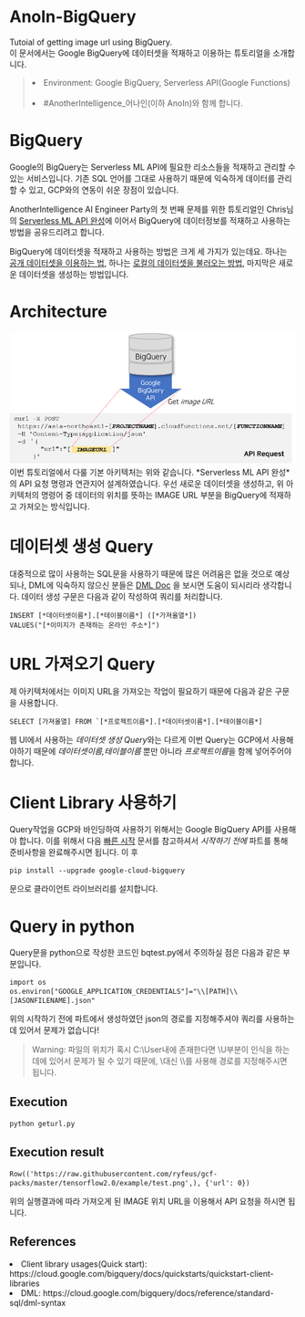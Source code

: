 # AnoIn-BigQuery
Tutoial of getting image url using BigQuery. <br>
이 문서에서는 Google BigQuery에 데이터셋을 적재하고 이용하는 튜토리얼을 소개합니다. <br>
> <li>Environment: Google BigQuery, Serverless API(Google Functions) </li><br>
> <li>#AnotherIntelligence_어나인(이하 AnoIn)와 함께 합니다. </li>

# BigQuery
Google의 BigQuery는 Serverless ML API에 필요한 리소스들을 적재하고 관리할 수 있는 서비스입니다. 
기존 SQL 언어를 그대로 사용하기 때문에 익숙하게 데이터를 관리할 수 있고, GCP와의 연동이 쉬운 장점이 있습니다. 

AnotherIntelligence AI Engineer Party의 첫 번째 문제를 위한 튜토리얼인 Chris님의 [Serverless ML API 완성](https://brunch.co.kr/@chris-song/91?fbclid=IwAR3WG5_D5ZKRSDdxCIX5oypgzkuLiLbcxgp8oFydZjECmIIvaOXGs3I_lQg
)에 이어서 BigQuery에 데이터정보를 적재하고 사용하는 방법을 공유드리려고 합니다.

BigQuery에 데이터셋을 적재하고 사용하는 방법은 크게 세 가지가 있는데요. 하나는 [공개 데이터셋을 이용하는 법](https://console.cloud.google.com/bigquery?p=bigquery-public-data&page=project), 
하나는 [로컬의 데이터셋을 불러오는 방법](https://cloud.google.com/bigquery/docs/loading-data-local?hl=ko#loading_data_from_a_local_data_source), 마지막은 새로운 데이터셋을 생성하는 방법입니다. 

# Architecture
<img src="/Architecture.png" width="700px">
이번 튜토리얼에서 다룰 기본 아키텍처는 위와 같습니다. *Serverless ML API 완성*의 API 요청 명령과 연관지어 설계하였습니다. 
우선 새로운 데이터셋을 생성하고, 위 아키텍처의 명령어 중 데이터의 위치를 뜻하는 IMAGE URL 부분을 BigQuery에 적재하고 가져오는 방식입니다. 

# 데이터셋 생성 Query
대중적으로 많이 사용하는 SQL문을 사용하기 때문에 많은 어려움은 없을 것으로 예상되나, DML에 익숙하지 않으신 분들은 [DML Doc](https://cloud.google.com/bigquery/docs/reference/standard-sql/dml-syntax?hl=ko) 을
보시면 도움이 되시리라 생각합니다. 데이터 생성 구문은 다음과 같이 작성하여 쿼리를 처리합니다. 
~~~
INSERT [*데이터셋이름*].[*테이블이름*] ([*가져올열*])
VALUES("[*이미지가 존재하는 온라인 주소*]")
~~~
 
 # URL 가져오기 Query
제 아키텍처에서는 이미지 URL을 가져오는 작업이 필요하기 때문에 다음과 같은 구문을 사용합니다. 
~~~
SELECT [가져올열] FROM `[*프로젝트이름*].[*데이터셋이름*].[*테이블이름*]
~~~
웹 UI에서 사용하는 *데이터셋 생성 Query*와는 다르게 이번 Query는 GCP에서 사용해야하기 때문에 *데이터셋이름,테이블이름* 뿐만 아니라 *프로젝트이름*을 함께 넣어주어야 합니다. 

# Client Library 사용하기
Query작업을 GCP와 바인딩하여 사용하기 위해서는 Google BigQuery API를 사용해야 합니다. 이를 위해서 다음 [빠른 시작](https://cloud.google.com/bigquery/docs/quickstarts/quickstart-client-libraries?hl=ko) 문서를
참고하셔서 *시작하기 전에* 파트를 통해 준비사항을 완료해주시면 됩니다.
이 후 
 ~~~
 pip install --upgrade google-cloud-bigquery
 ~~~
 문으로 클라이언트 라이브러리를 설치합니다. 
 
 # Query in python
 Query문을 python으로 작성한 코드인 bqtest.py에서 주의하실 점은 다음과 같은 부분입니다.
 ~~~
 import os
os.environ["GOOGLE_APPLICATION_CREDENTIALS"]="\\[PATH]\\[JASONFILENAME].json"
 ~~~
 위의 시작하기 전에 파트에서 생성하였던 json의 경로를 지정해주셔야 쿼리를 사용하는데 있어서 문제가 없습니다!
 > Warning: 파일의 위치가 혹시 C:\User내에 존재한다면 \U부분이 인식을 하는 데에 있어서 문제가 될 수 있기 때문에, \\대신 \\\를 사용해 경로를 지정해주시면 됩니다. 

## Execution
~~~
python geturl.py
~~~

## Execution result
~~~
Row(('https://raw.githubusercontent.com/ryfeus/gcf-packs/master/tensorflow2.0/example/test.png',), {'url': 0})
~~~
위의 실행결과에 따라 가져오게 된 IMAGE 위치 URL을 이용해서 API 요청을 하시면 됩니다.

## References
<li> Client library usages(Quick start): https://cloud.google.com/bigquery/docs/quickstarts/quickstart-client-libraries</li>
<li> DML: https://cloud.google.com/bigquery/docs/reference/standard-sql/dml-syntax</li>
